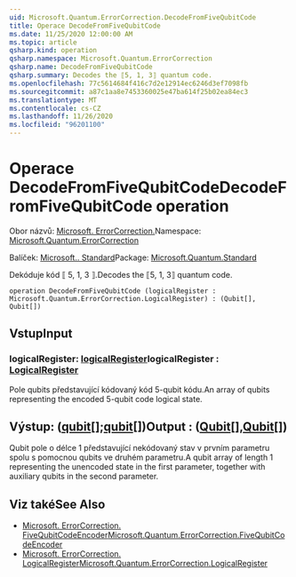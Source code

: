 ```yaml
---
uid: Microsoft.Quantum.ErrorCorrection.DecodeFromFiveQubitCode
title: Operace DecodeFromFiveQubitCode
ms.date: 11/25/2020 12:00:00 AM
ms.topic: article
qsharp.kind: operation
qsharp.namespace: Microsoft.Quantum.ErrorCorrection
qsharp.name: DecodeFromFiveQubitCode
qsharp.summary: Decodes the ⟦5, 1, 3⟧ quantum code.
ms.openlocfilehash: 77c5614684f416c7d2e12914ec6246d3ef7098fb
ms.sourcegitcommit: a87c1aa8e7453360025e47ba614f25b02ea84ec3
ms.translationtype: MT
ms.contentlocale: cs-CZ
ms.lasthandoff: 11/26/2020
ms.locfileid: "96201100"
---
```

# <a name="decodefromfivequbitcode-operation"></a><span data-ttu-id="75247-102">Operace DecodeFromFiveQubitCode</span><span class="sxs-lookup"><span data-stu-id="75247-102">DecodeFromFiveQubitCode operation</span></span>

<span data-ttu-id="75247-103">Obor názvů: [Microsoft. ErrorCorrection.](xref:Microsoft.Quantum.ErrorCorrection)</span><span class="sxs-lookup"><span data-stu-id="75247-103">Namespace: [Microsoft.Quantum.ErrorCorrection](xref:Microsoft.Quantum.ErrorCorrection)</span></span>

<span data-ttu-id="75247-104">Balíček: [Microsoft.. Standard](https://nuget.org/packages/Microsoft.Quantum.Standard)</span><span class="sxs-lookup"><span data-stu-id="75247-104">Package: [Microsoft.Quantum.Standard](https://nuget.org/packages/Microsoft.Quantum.Standard)</span></span>


<span data-ttu-id="75247-105">Dekóduje kód ⟦ 5, 1, 3 ⟧.</span><span class="sxs-lookup"><span data-stu-id="75247-105">Decodes the ⟦5, 1, 3⟧ quantum code.</span></span>

```qsharp
operation DecodeFromFiveQubitCode (logicalRegister : Microsoft.Quantum.ErrorCorrection.LogicalRegister) : (Qubit[], Qubit[])
```


## <a name="input"></a><span data-ttu-id="75247-106">Vstup</span><span class="sxs-lookup"><span data-stu-id="75247-106">Input</span></span>

### <a name="logicalregister--logicalregister"></a><span data-ttu-id="75247-107">logicalRegister: [logicalRegister](xref:Microsoft.Quantum.ErrorCorrection.LogicalRegister)</span><span class="sxs-lookup"><span data-stu-id="75247-107">logicalRegister : [LogicalRegister](xref:Microsoft.Quantum.ErrorCorrection.LogicalRegister)</span></span>

<span data-ttu-id="75247-108">Pole qubits představující kódovaný kód 5-qubit kódu.</span><span class="sxs-lookup"><span data-stu-id="75247-108">An array of qubits representing the encoded 5-qubit code logical state.</span></span>



## <a name="output--qubitqubit"></a><span data-ttu-id="75247-109">Výstup: ([qubit](xref:microsoft.quantum.lang-ref.qubit)[];[qubit](xref:microsoft.quantum.lang-ref.qubit)[])</span><span class="sxs-lookup"><span data-stu-id="75247-109">Output : ([Qubit](xref:microsoft.quantum.lang-ref.qubit)[],[Qubit](xref:microsoft.quantum.lang-ref.qubit)[])</span></span>

<span data-ttu-id="75247-110">Qubit pole o délce 1 představující nekódovaný stav v prvním parametru spolu s pomocnou qubits ve druhém parametru.</span><span class="sxs-lookup"><span data-stu-id="75247-110">A qubit array of length 1 representing the unencoded state in the first parameter, together with auxiliary qubits in the second parameter.</span></span>

## <a name="see-also"></a><span data-ttu-id="75247-111">Viz také</span><span class="sxs-lookup"><span data-stu-id="75247-111">See Also</span></span>

- [<span data-ttu-id="75247-112">Microsoft. ErrorCorrection. FiveQubitCodeEncoder</span><span class="sxs-lookup"><span data-stu-id="75247-112">Microsoft.Quantum.ErrorCorrection.FiveQubitCodeEncoder</span></span>](xref:Microsoft.Quantum.ErrorCorrection.FiveQubitCodeEncoder)
- [<span data-ttu-id="75247-113">Microsoft. ErrorCorrection. LogicalRegister</span><span class="sxs-lookup"><span data-stu-id="75247-113">Microsoft.Quantum.ErrorCorrection.LogicalRegister</span></span>](xref:Microsoft.Quantum.ErrorCorrection.LogicalRegister)